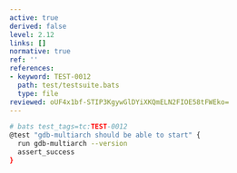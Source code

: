 ```yaml
---
active: true
derived: false
level: 2.12
links: []
normative: true
ref: ''
references:
- keyword: TEST-0012
  path: test/testsuite.bats
  type: file
reviewed: oUF4x1bf-STIP3KgywGlDYiXKQmELN2FIOE58tFWEko=
---
```


``` {.sh #testcase}
# bats test_tags=tc:TEST-0012
@test "gdb-multiarch should be able to start" {
  run gdb-multiarch --version
  assert_success
}
```